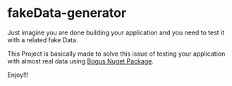# fakeData-generator

Just imagine you are done building your application and you need to test it with a related fake Data.

This Project is basically made to solve this issue of testing your application with almost real data using [Bogus Nuget Package](https://www.nuget.org/packages/Bogus).

Enjoy!!!
